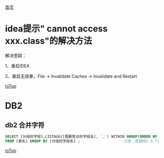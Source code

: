 <a id = "jump">[首页](/README.md)</a>


# idea提示" cannot access xxx.class"的解决方法


解决思路：

1、重启IDEA

2、重启无效果，File -> Invalidate Caches -> Invalidate and Restart


[toTop](#jump)

# DB2 
## db2 合并字符

```sql
SELECT [分组的字段],LISTAGG([需要聚合的字段名], ',') WITHIN GROUP(ORDER BY [排序的字段名]) AS employees
FROM [表名] GROUP BY [分组的字段名] ;                  --注意：需要DB2 9.7以后的版本才支持
```

[toTop](#jump)